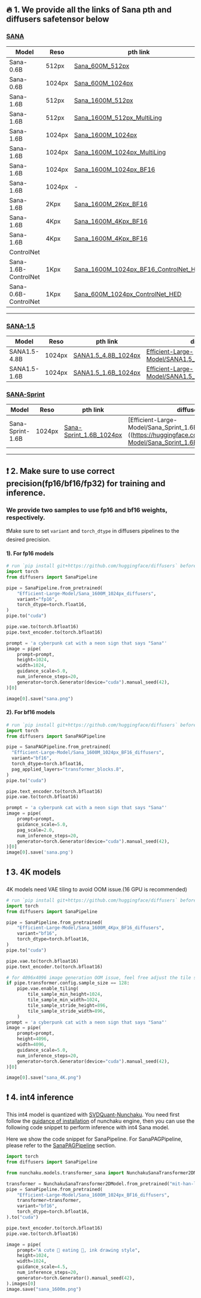 ## 🔥 1. We provide all the links of Sana pth and diffusers safetensor below

### [SANA](https://arxiv.org/abs/2410.10629)

| Model                | Reso   | pth link                                                                                                                    | diffusers                                                                                                                                         | Precision     | Description    |
|----------------------|--------|-----------------------------------------------------------------------------------------------------------------------------|---------------------------------------------------------------------------------------------------------------------------------------------------|---------------|----------------|
| Sana-0.6B            | 512px  | [Sana_600M_512px](https://huggingface.co/Efficient-Large-Model/Sana_600M_512px)                                             | [Efficient-Large-Model/Sana_600M_512px_diffusers](https://huggingface.co/Efficient-Large-Model/Sana_600M_512px_diffusers)                         | fp16/fp32     | Multi-Language |
| Sana-0.6B            | 1024px | [Sana_600M_1024px](https://huggingface.co/Efficient-Large-Model/Sana_600M_1024px)                                           | [Efficient-Large-Model/Sana_600M_1024px_diffusers](https://huggingface.co/Efficient-Large-Model/Sana_600M_1024px_diffusers)                       | fp16/fp32     | Multi-Language |
| Sana-1.6B            | 512px  | [Sana_1600M_512px](https://huggingface.co/Efficient-Large-Model/Sana_1600M_512px)                                           | [Efficient-Large-Model/Sana_1600M_512px_diffusers](https://huggingface.co/Efficient-Large-Model/Sana_1600M_512px_diffusers)                       | fp16/fp32     | -              |
| Sana-1.6B            | 512px  | [Sana_1600M_512px_MultiLing](https://huggingface.co/Efficient-Large-Model/Sana_1600M_512px_MultiLing)                       | [Efficient-Large-Model/Sana_1600M_512px_MultiLing_diffusers](https://huggingface.co/Efficient-Large-Model/Sana_1600M_512px_MultiLing_diffusers)   | fp16/fp32     | Multi-Language |
| Sana-1.6B            | 1024px | [Sana_1600M_1024px](https://huggingface.co/Efficient-Large-Model/Sana_1600M_1024px)                                         | [Efficient-Large-Model/Sana_1600M_1024px_diffusers](https://huggingface.co/Efficient-Large-Model/Sana_1600M_1024px_diffusers)                     | fp16/fp32     | -              |
| Sana-1.6B            | 1024px | [Sana_1600M_1024px_MultiLing](https://huggingface.co/Efficient-Large-Model/Sana_1600M_1024px_MultiLing)                     | [Efficient-Large-Model/Sana_1600M_1024px_MultiLing_diffusers](https://huggingface.co/Efficient-Large-Model/Sana_1600M_1024px_MultiLing_diffusers) | fp16/fp32     | Multi-Language |
| Sana-1.6B            | 1024px | [Sana_1600M_1024px_BF16](https://huggingface.co/Efficient-Large-Model/Sana_1600M_1024px_BF16)                               | [Efficient-Large-Model/Sana_1600M_1024px_BF16_diffusers](https://huggingface.co/Efficient-Large-Model/Sana_1600M_1024px_BF16_diffusers)           | **bf16**/fp32 | Multi-Language |
| Sana-1.6B            | 1024px | -                                                                                                                           | [mit-han-lab/svdq-int4-sana-1600m](https://huggingface.co/mit-han-lab/svdq-int4-sana-1600m)                                                       | **int4**      | Multi-Language |
| Sana-1.6B            | 2Kpx   | [Sana_1600M_2Kpx_BF16](https://huggingface.co/Efficient-Large-Model/Sana_1600M_2Kpx_BF16)                                   | [Efficient-Large-Model/Sana_1600M_2Kpx_BF16_diffusers](https://huggingface.co/Efficient-Large-Model/Sana_1600M_2Kpx_BF16_diffusers)               | **bf16**/fp32 | Multi-Language |
| Sana-1.6B            | 4Kpx   | [Sana_1600M_4Kpx_BF16](https://huggingface.co/Efficient-Large-Model/Sana_1600M_4Kpx_BF16)                                   | [Efficient-Large-Model/Sana_1600M_4Kpx_BF16_diffusers](https://huggingface.co/Efficient-Large-Model/Sana_1600M_4Kpx_BF16_diffusers)               | **bf16**/fp32 | Multi-Language |
| Sana-1.6B            | 4Kpx   | [Sana_1600M_4Kpx_BF16](https://huggingface.co/Efficient-Large-Model/Sana_1600M_4Kpx_BF16)                                   | [Efficient-Large-Model/Sana_1600M_4Kpx_BF16_diffusers](https://huggingface.co/Efficient-Large-Model/Sana_1600M_4Kpx_BF16_diffusers)               | **bf16**/fp32 | Multi-Language |
| ControlNet           |        |                                                                                                                             |                                                                                                                                                   |               |                |
| Sana-1.6B-ControlNet | 1Kpx   | [Sana_1600M_1024px_BF16_ControlNet_HED](https://huggingface.co/Efficient-Large-Model/Sana_1600M_1024px_BF16_ControlNet_HED) | Coming soon                                                                                                                                       | **bf16**/fp32 | Multi-Language |
| Sana-0.6B-ControlNet | 1Kpx   | [Sana_600M_1024px_ControlNet_HED](https://huggingface.co/Efficient-Large-Model/Sana_600M_1024px_ControlNet_HED)             | Coming soon                                                                                                                                       | fp16/fp32     | -              |

______________________________________________________________________

### [SANA-1.5](https://arxiv.org/abs/2501.18427)

| Model        | Reso   | pth link                                                                                | diffusers                                                                                                                         | Precision | Description    |
|--------------|--------|-----------------------------------------------------------------------------------------|-----------------------------------------------------------------------------------------------------------------------------------|-----------|----------------|
| SANA1.5-4.8B | 1024px | [SANA1.5_4.8B_1024px](https://huggingface.co/Efficient-Large-Model/SANA1.5_4.8B_1024px) | [Efficient-Large-Model/SANA1.5_4.8B_1024px_diffusers](https://huggingface.co/Efficient-Large-Model/SANA1.5_4.8B_1024px_diffusers) | bf16      | Multi-Language |
| SANA1.5-1.6B | 1024px | [SANA1.5_1.6B_1024px](https://huggingface.co/Efficient-Large-Model/SANA1.5_1.6B_1024px) | [Efficient-Large-Model/SANA1.5_1.6B_1024px_diffusers](https://huggingface.co/Efficient-Large-Model/SANA1.5_1.6B_1024px_diffusers) | bf16      | Multi-Language |

### [SANA-Sprint](https://arxiv.org/pdf/2503.09641)

| Model            | Reso   | pth link                                                                                        | diffusers                                                                                                                                     | Precision | Description    |
|------------------|--------|-------------------------------------------------------------------------------------------------|-----------------------------------------------------------------------------------------------------------------------------------------------|-----------|----------------|
| Sana-Sprint-1.6B | 1024px | [Sana-Sprint_1.6B_1024px](https://huggingface.co/Efficient-Large-Model/Sana_Sprint_1.6B_1024px) | \[Efficient-Large-Model/Sana_Sprint_1.6B_1024px_diffusers\]((https://huggingface.co/Efficient-Large-Model/Sana_Sprint_1.6B_1024px_diffusers)  | bf16      | Multi-Language |

______________________________________________________________________

## ❗ 2. Make sure to use correct precision(fp16/bf16/fp32) for training and inference.

### We provide two samples to use fp16 and bf16 weights, respectively.

❗️Make sure to set `variant` and `torch_dtype` in diffusers pipelines to the desired precision.

#### 1). For fp16 models

```python
# run `pip install git+https://github.com/huggingface/diffusers` before use Sana in diffusers
import torch
from diffusers import SanaPipeline

pipe = SanaPipeline.from_pretrained(
    "Efficient-Large-Model/Sana_1600M_1024px_diffusers",
    variant="fp16",
    torch_dtype=torch.float16,
)
pipe.to("cuda")

pipe.vae.to(torch.bfloat16)
pipe.text_encoder.to(torch.bfloat16)

prompt = 'a cyberpunk cat with a neon sign that says "Sana"'
image = pipe(
    prompt=prompt,
    height=1024,
    width=1024,
    guidance_scale=5.0,
    num_inference_steps=20,
    generator=torch.Generator(device="cuda").manual_seed(42),
)[0]

image[0].save("sana.png")
```

#### 2). For bf16 models

```python
# run `pip install git+https://github.com/huggingface/diffusers` before use Sana in diffusers
import torch
from diffusers import SanaPAGPipeline

pipe = SanaPAGPipeline.from_pretrained(
  "Efficient-Large-Model/Sana_1600M_1024px_BF16_diffusers",
  variant="bf16",
  torch_dtype=torch.bfloat16,
  pag_applied_layers="transformer_blocks.8",
)
pipe.to("cuda")

pipe.text_encoder.to(torch.bfloat16)
pipe.vae.to(torch.bfloat16)

prompt = 'a cyberpunk cat with a neon sign that says "Sana"'
image = pipe(
    prompt=prompt,
    guidance_scale=5.0,
    pag_scale=2.0,
    num_inference_steps=20,
    generator=torch.Generator(device="cuda").manual_seed(42),
)[0]
image[0].save('sana.png')
```

## ❗ 3. 4K models

4K models need VAE tiling to avoid OOM issue.(16 GPU is recommended)

```python
# run `pip install git+https://github.com/huggingface/diffusers` before use Sana in diffusers
import torch
from diffusers import SanaPipeline

pipe = SanaPipeline.from_pretrained(
    "Efficient-Large-Model/Sana_1600M_4Kpx_BF16_diffusers",
    variant="bf16",
    torch_dtype=torch.bfloat16,
)
pipe.to("cuda")

pipe.vae.to(torch.bfloat16)
pipe.text_encoder.to(torch.bfloat16)

# for 4096x4096 image generation OOM issue, feel free adjust the tile size
if pipe.transformer.config.sample_size == 128:
    pipe.vae.enable_tiling(
        tile_sample_min_height=1024,
        tile_sample_min_width=1024,
        tile_sample_stride_height=896,
        tile_sample_stride_width=896,
    )
prompt = 'a cyberpunk cat with a neon sign that says "Sana"'
image = pipe(
    prompt=prompt,
    height=4096,
    width=4096,
    guidance_scale=5.0,
    num_inference_steps=20,
    generator=torch.Generator(device="cuda").manual_seed(42),
)[0]

image[0].save("sana_4K.png")
```

## ❗ 4. int4 inference

This int4 model is quantized with [SVDQuant-Nunchaku](https://github.com/mit-han-lab/nunchaku). You need first follow the [guidance of installation](https://github.com/mit-han-lab/nunchaku?tab=readme-ov-file#installation) of nunchaku engine, then you can use the following code snippet to perform inference with int4 Sana model.

Here we show the code snippet for SanaPipeline. For SanaPAGPipeline, please refer to the [SanaPAGPipeline](https://github.com/mit-han-lab/nunchaku/blob/main/examples/sana_1600m_pag.py) section.

```python
import torch
from diffusers import SanaPipeline

from nunchaku.models.transformer_sana import NunchakuSanaTransformer2DModel

transformer = NunchakuSanaTransformer2DModel.from_pretrained("mit-han-lab/svdq-int4-sana-1600m")
pipe = SanaPipeline.from_pretrained(
    "Efficient-Large-Model/Sana_1600M_1024px_BF16_diffusers",
    transformer=transformer,
    variant="bf16",
    torch_dtype=torch.bfloat16,
).to("cuda")

pipe.text_encoder.to(torch.bfloat16)
pipe.vae.to(torch.bfloat16)

image = pipe(
    prompt="A cute 🐼 eating 🎋, ink drawing style",
    height=1024,
    width=1024,
    guidance_scale=4.5,
    num_inference_steps=20,
    generator=torch.Generator().manual_seed(42),
).images[0]
image.save("sana_1600m.png")
```
